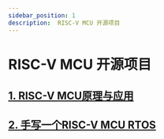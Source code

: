```yaml
---
sidebar_position: 1
description:  RISC-V MCU 开源项目
---
```


# RISC-V MCU 开源项目

## [1. RISC-V MCU原理与应用](/docs/category/rsic-v-mcu原理与应用)

## [2. 手写一个RISC-V MCU RTOS](/docs/category/手写一个risc-v-mcu-rtos)
